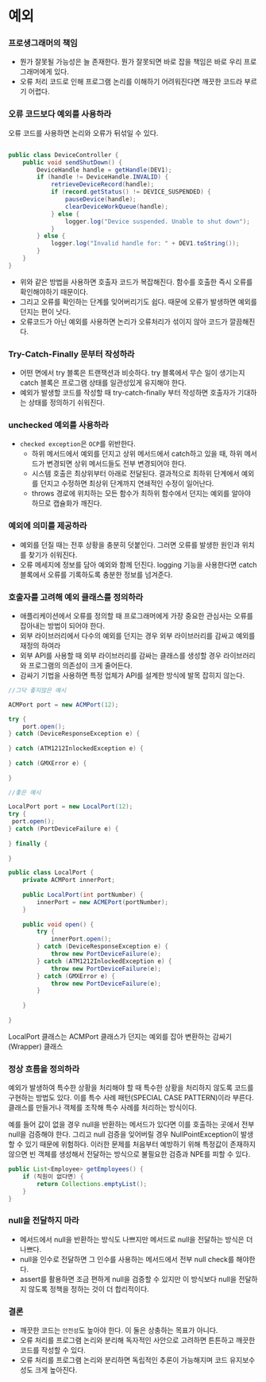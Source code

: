 # 예외

### 프로생그래머의 책임
- 뭔가 잘못될 가능성은 늘 존재한다. 뭔가 잘못되면 바로 잡을 책임은 바로 우리 프로그래머에게 있다.
- 오류 처리 코드로 인해 프로그램 논리를 이해하기 어려워진다면 깨끗한 코드라 부르기 어렵다.

### 오류 코드보다 예외를 사용하라
오류 코드를 사용하면 논리와 오류가 뒤섞일 수 있다.
```java

public class DeviceController {
    public void sendShutDown() {
        DeviceHandle handle = getHandle(DEV1);
        if (handle != DeviceHandle.INVALID) {
            retrieveDeviceRecord(handle);
            if (record.getStatus() != DEVICE_SUSPENDED) {
                pauseDevice(handle);
                clearDeviceWorkQueue(handle);
            } else {
                logger.log("Device suspended. Unable to shut down");
            }
        } else {
            logger.log("Invalid handle for: " + DEV1.toString());
        }
    }
}
```
- 위와 같은 방법을 사용하면 호출자 코드가 복잡해진다. 함수를 호출한 즉시 오류를 확인해야하기 때문이다.
- 그리고 오류를 확인하는 단계를 잊어버리기도 쉽다. 때문에 오류가 발생하면 예외를 던지는 편이 낫다.
- 오류코드가 아닌 예외를 사용하면 논리가 오류처리가 섞이지 않아 코드가 깔끔해진다.

### Try-Catch-Finally 문부터 작성하라
- 어떤 면에서 try 블록은 트랜잭션과 비슷하다. try 블록에서 무슨 일이 생기는지 catch 블록은 프로그램 상태를 일관성있게 유지해야 한다.
- 예외가 발생할 코드를 작성할 때 try-catch-finally 부터 작성하면 호출자가 기대하는 상태를 정의하기 쉬워진다.


### unchecked 예외를 사용하라
- `checked exception`은 `OCP`를 위반한다.
  - 하위 메서드에서 예외를 던지고 상위 메서드에서 catch하고 있을 때, 하위 메서드가 변경되면 상위 메서드들도 전부 변경되어야 한다.
  - 시스템 호출은 최상위부터 아래로 전달된다. 결과적으로 최하위 단계에서 예외를 던지고 수정하면 최상위 단계까지 연쇄적인 수정이 일어난다.
  - throws 경로에 위치하는 모든 함수가 최하위 함수에서 던지는 예외를 알아야 하므로 캡슐화가 깨진다.

### 예외에 의미를 제공하라
- 예외를 던질 때는 전후 상황을 충분히 덧붙인다. 그러면 오류를 발생한 원인과 위치를 찾기가 쉬워진다.
- 오류 메세지에 정보를 담아 예외와 함께 던진다. logging 기능을 사용한다면 catch 블록에서 오류를 기록하도록 충분한 정보를 넘겨준다.


### 호출자를 고려해 예외 클래스를 정의하라
- 애플리케이션에서 오류를 정의할 때 프로그래머에게 가장 중요한 관심사는 오류를 잡아내는 방법이 되어야 한다. 
- 외부 라이브러리에서 다수의 예외를 던지는 경우 외부 라이브러리를 감싸고 예외를 재정의 하여라
- 외부 API를 사용할 때 외부 라이브러리를 감싸는 클래스를 생성할 경우 라이브러리와 프로그램의 의존성이 크게 줄어든다.
- 감싸기 기법을 사용하면 특정 업체가 API를 설계한 방식에 발목 잡히지 않는다. 


```java
//그닥 좋지않은 예시

ACMPort port = new ACMPort(12);

try {
    port.open();
} catch (DeviceResponseException e) {
    
} catch (ATM1212InlockedException e) {
  
} catch (GMXError e) {
  
}

//좋은 예시

LocalPort port = new LocalPort(12);
try {
 port.open();  
} catch (PortDeviceFailure e) {
    
} finally {
    
}

public class LocalPort {
    private ACMPort innerPort;
    
    public LocalPort(int portNumber) {
        innerPort = new ACMEPort(portNumber);    
    }
    
    public void open() {
        try {
            innerPort.open();
        } catch (DeviceResponseException e) {
            throw new PortDeviceFailure(e);
        } catch (ATM1212InlockedException e) {
            throw new PortDeviceFailure(e);
        } catch (GMXError e) {
            throw new PortDeviceFailure(e);
        }
        
    }
    
}
```
LocalPort 클래스는 ACMPort 클래스가 던지는 예외를 잡아 변환하는 감싸기(Wrapper) 클래스


### 정상 흐름을 정의하라
예외가 발생하여 특수한 상황을 처리해야 할 때 특수한 상황을 처리하지 않도록 코드를 구현하는 방법도 있다.
이를 특수 사례 패턴(SPECIAL CASE PATTERN)이라 부른다. 클래스를 만들거나 객체를 조작해 특수 사례를 처리하는 방식이다.

예를 들어 값이 없을 경우 null을 반환하는 메서드가 있다면 이를 호출하는 곳에서 전부 null을 검증해야 한다.
그리고 null 검증을 잊어버릴 경우 NullPointException이 발생할 수 있기 때문에 위험하다. 이러한 문제를 처음부터 예방하기 위해
특정값이 존재하지 않으면 빈 객체를 생성해서 전달하는 방식으로 불필요한 검증과 NPE를 피할 수 있다.

```java
public List<Employee> getEmployees() {
    if (직원이 없다면) {
        return Collections.emptyList();     
    }    
}
```


### null을 전달하지 마라
- 메서드에서 null을 반환하는 방식도 나쁘지만 메서드로 null을 전달하는 방식은 더 나쁘다.
- null을 인수로 전달하면 그 인수를 사용하는 메서드에서 전부 null check를 해야한다.
- assert를 활용하면 조금 편하게 null을 검증할 수 있지만 이 방식보다 null을 전달하지 않도록 정책을 정하는 것이 더 합리적이다.


### 결론
- 깨끗한 코드는 `안전성`도 높아야 한다. 이 둘은 상충하는 목표가 아니다.
- 오류 처리를 프로그램 논리와 분리해 독자적인 사안으로 고려하면 튼튼하고 깨끗한 코드를 작성할 수 있다.
- 오류 처리를 프로그램 논리와 분리하면 독립적인 추론이 가능해지며 코드 유지보수성도 크게 높아진다.


